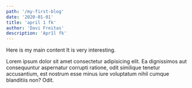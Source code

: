 ```yaml
---
path: '/my-first-blog'
date: '2020-01-01'
title: 'april 1 fk'
author: 'Davi Freitas'
description: 'Apr1l fk'
---
```


Here is my main content
It is very interesting.

Lorem ipsum dolor sit amet consectetur adipisicing elit. Ea dignissimos
aut consequuntur aspernatur corrupti ratione, odit similique tenetur
accusantium, est nostrum esse minus iure voluptatum nihil cumque
blanditiis non? Odit.